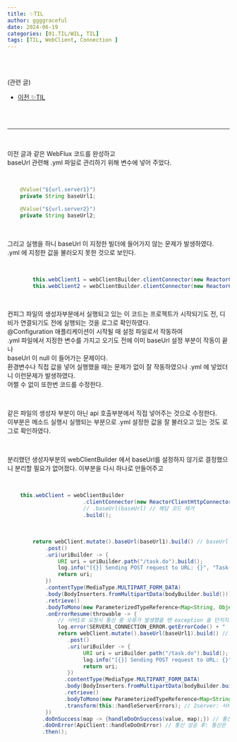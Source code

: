 ```yaml
---
title: ✨TIL
author: ggggraceful
date: 2024-06-19
categories: [01.TIL/WIL, TIL]
tags: [TIL, WebClient, Connection ]
---
```


<br/>
<br/>

(관련 글)
- [이전 ✨TIL](https://ggggraceful.github.io/posts/til-20240619/)

<br/>
<br/>

---

<br/>

이전 글과 같은 WebFlux 코드를 완성하고  
baseUrl 관련해 .yml 파일로 관리하기 위해 변수에 넣어 주었다.  

<br/>

```java
	@Value("${url.server1}")
	private String baseUrl1;

	@Value("${url.server2}")
	private String baseUrl2;
```

<br/>

그리고 실행을 하니 baseUrl 이 지정한 빌더에 들어가지 않는 문제가 발생하였다.  
.yml 에 지정한 값을 불러오지 못한 것으로 보인다.  

<br/>

```java
        this.webClient1 = webClientBuilder.clientConnector(new ReactorClientHttpConnector(httpClient)).baseUrl(baseUrl1).build();
        this.webClient2 = webClientBuilder.clientConnector(new ReactorClientHttpConnector(httpClient)).baseUrl(baseUrl2).build();
```
<br/>

컨피그 파일의 생성자부분에서 실행되고 있는 이 코드는 프로젝트가 시작되기도 전, 디비가 연결되기도 전에 실행되는 것을 로그로 확인하였다.  
@Configuration 애플리케이션이 시작될 때 설정 파일로서 작동하여  
.yml 파일에서 지정한 변수를 가지고 오기도 전에 이미 baseUrl 설정 부분이 작동이 끝나  
baseUrl 이 null 이 들어가는 문제이다.  
환경변수나 직접 값을 넣어 실행했을 때는 문제가 없이 잘 작동하였으나 .yml 에 넣었더니 이런문제가 발생하였다.  
어쩔 수 없이 또한번 코드를 수정한다.  

<br/>

같은 파일의 생성자 부분이 아닌 api 호출부분에서 직접 넣어주는 것으로 수정한다.   
이부분은 메소드 실행시 실행되는 부분으로 .yml 설정한 값을 잘 불러오고 있는 것도 로그로 확인하였다.  

<br/>

분리했던 생성자부분의 webClientBuilder 에서 baseUrl를 설정하지 않기로 결정했으니 분리할 필요가 없어졌다.
이부분을 다시 하나로 만들어주고  

<br/>

```java
    this.webClient = webClientBuilder
                        .clientConnector(new ReactorClientHttpConnector(httpClient))
                        // .baseUrl(baseUrl) // 해당 코드 제거
                        .build();
```

<br/>

```java
        return webClient.mutate().baseUrl(baseUrl1).build() // baseUrl 설정 추가
            .post()
            .uri(uriBuilder -> {
                URI uri = uriBuilder.path("/task.do").build();
                log.info("[{}] Sending POST request to URL: {}", "Task-Server-Connection", uri);
                return uri;
            })
            .contentType(MediaType.MULTIPART_FORM_DATA)
            .body(BodyInserters.fromMultipartData(bodyBuilder.build()))  // 멀티파트 데이터를 요청데이터에 추가
            .retrieve()
            .bodyToMono(new ParameterizedTypeReference<Map<String, Object>>() {})
            .onErrorResume(throwable -> {
                // 서버1로 요청시 통신 중 오류가 발생했을 땐 exception 을 던지지 않고, 같은 과정으로 서버2로 요청을 재시도 한다.
                log.error(SERVER1_CONNECTION_ERROR.getErrorCode() + " :: "+ SERVER1_CONNECTION_ERROR.getErrorMsg());
                return webClient.mutate().baseUrl(baseUrl1).build() // baseUrl 설정 추가
                   .post()
                   .uri(uriBuilder -> {
                        URI uri = uriBuilder.path("/task.do").build();
                        log.info("[{}] Sending POST request to URL: {}", "Task-Server-Connection", uri);
                        return uri;
                   })
                  .contentType(MediaType.MULTIPART_FORM_DATA)
                  .body(BodyInserters.fromMultipartData(bodyBuilder.build()))
                  .retrieve()
                  .bodyToMono(new ParameterizedTypeReference<Map<String, Object>>() {})
                  .transform(this::handleServerErrors); // 2server: 서버2로 재요청도 실패했을 경우의 에러 처리 로직
            })
           .doOnSuccess(map -> {handleDoOnSuccess(value, map);}) // 통신 성공 후: 성공시 처리되는 로직
           .doOnError(ApiClient::handleDoOnError) // 통신 성공 후: 통신은 성공했으나 처리중의 오류 처리 로직
           .then();
```

<br/>
<br/>






